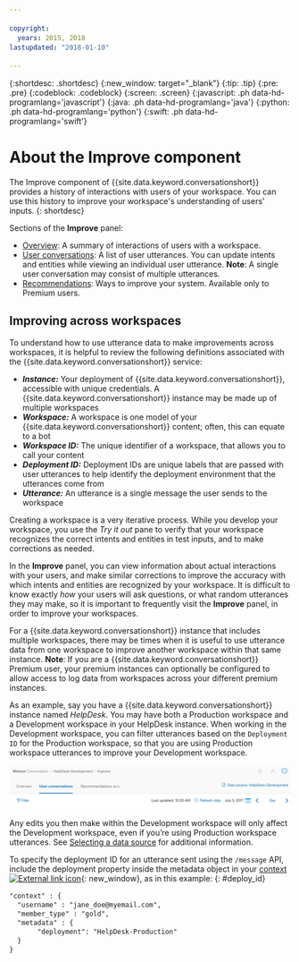 ```yaml
---

copyright:
  years: 2015, 2018
lastupdated: "2018-01-10"

---
```


{:shortdesc: .shortdesc}
{:new_window: target="_blank"}
{:tip: .tip}
{:pre: .pre}
{:codeblock: .codeblock}
{:screen: .screen}
{:javascript: .ph data-hd-programlang='javascript'}
{:java: .ph data-hd-programlang='java'}
{:python: .ph data-hd-programlang='python'}
{:swift: .ph data-hd-programlang='swift'}

# About the Improve component

The Improve component of {{site.data.keyword.conversationshort}} provides a history of interactions with users of your workspace. You can use this history to improve your workspace's understanding of users' inputs.
{: shortdesc}

Sections of the **Improve** panel:

* [Overview](logs_oview.html): A summary of interactions of users with a workspace.
* [User conversations](logs_convo.html): A list of user utterances. You can update intents and entities while viewing an individual user utterance. **Note**: A single user conversation may consist of multiple utterances.
* [Recommendations](logs_recommend.html): Ways to improve your system. Available only to Premium users.

## Improving across workspaces
To understand how to use utterance data to make improvements across workspaces, it is helpful to review the following definitions associated with the {{site.data.keyword.conversationshort}} service:

* ***Instance:*** Your deployment of {{site.data.keyword.conversationshort}}, accessible with unique credentials. A {{site.data.keyword.conversationshort}} instance may be made up of multiple workspaces
* ***Workspace:*** A workspace is one model of your {{site.data.keyword.conversationshort}} content; often, this can equate to a bot
* ***Workspace ID:*** The unique identifier of a workspace, that allows you to call your content
* ***Deployment ID:*** Deployment IDs are unique labels that are passed with user utterances to help identify the deployment environment that the utterances come from
* ***Utterance:*** An utterance is a single message the user sends to the workspace

Creating a workspace is a very iterative process. While you develop your workspace, you use the *Try it out* pane to verify that your workspace recognizes the correct intents and entities in test inputs, and to make corrections as needed.

In the **Improve** panel, you can view information about actual interactions with your users, and make similar corrections to improve the accuracy with which intents and entities are recognized by your workspace. It is difficult to know exactly *how* your users will ask questions, or what random utterances they may make, so it is important to frequently visit the **Improve** panel, in order to improve your workspaces.

For a {{site.data.keyword.conversationshort}} instance that includes multiple workspaces, there may be times when it is useful to use utterance data from one workspace to improve another workspace within that same instance. **Note**: If you are a {{site.data.keyword.conversationshort}} Premium user, your premium instances can optionally be configured to allow access to log data from workspaces across your different premium instances.

As an example, say you have a {{site.data.keyword.conversationshort}} instance named *HelpDesk*. You may have both a Production workspace and a Development workspace in your HelpDesk instance. When working in the Development workspace, you can filter utterances based on the `Deployment ID` for the Production workspace, so that you are using Production workspace utterances to improve your Development workspace.

![Data source link](images/data_source_1.png)

Any edits you then make within the Development workspace will only affect the Development workspace, even if you’re using Production workspace utterances. See [Selecting a data source](logs_convo.html#select-source) for additional information.

To specify the deployment ID for an utterance sent using the `/message` API, include the deployment property inside the metadata object in your [context ![External link icon](../../icons/launch-glyph.svg "External link icon")](https://www.ibm.com/watson/developercloud/conversation/api/v1/#send_message){: new_window}, as in this example:
{: #deploy_id}

```
"context" : {
  "username" : "jane_doe@myemail.com",
  "member_type" : "gold",
  "metadata" : {
       "deployment": "HelpDesk-Production"
  }
}
```
